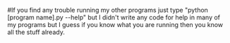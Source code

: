 #If you find any trouble running my other programs just type "python [program name].py --help" but I didn't write any code for help in many of my programs but I guess if you know what you are running then you know all the stuff already.
